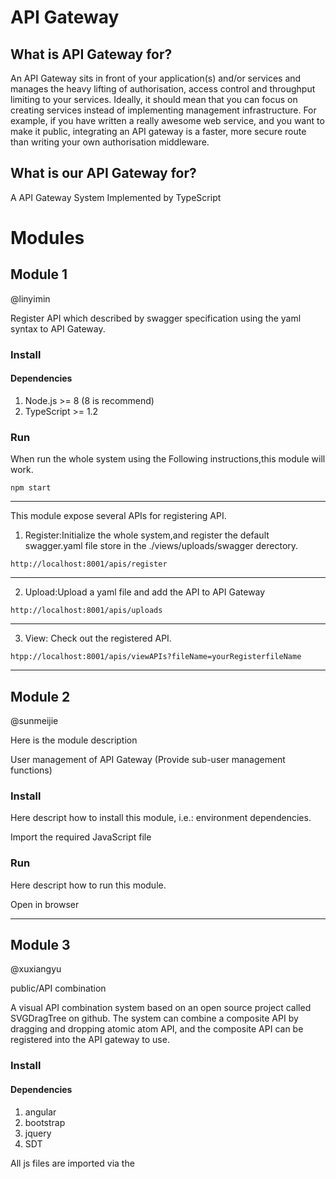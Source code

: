 # API Gateway
## What is API Gateway for?

An API Gateway sits in front of your application(s) and/or services and manages the heavy lifting of authorisation, access control and throughput limiting to your services. Ideally, it should mean that you can focus on creating services instead of implementing management infrastructure. For example, if you have written a really awesome web service, and you want to make it public, integrating an API gateway is a faster, more secure route than writing your own authorisation middleware.

## What is our API Gateway for?
A API Gateway System Implemented by TypeScript

# Modules

## Module 1

@linyimin

Register API which described by swagger specification using the yaml syntax to API Gateway.

### Install

#### Dependencies

1. Node.js >= 8 (8 is recommend)
2. TypeScript >= 1.2

### Run

When run the whole system using the Following instructions,this module will work.

```
npm start
```

------

This module expose several APIs for registering API.

1. Register:Initialize the whole system,and register the default swagger.yaml file store in the ./views/uploads/swagger derectory.

```
http://localhost:8001/apis/register
```
------

2. Upload:Upload a yaml file and add the API to API Gateway

```
http://localhost:8001/apis/uploads
```

------

3. View: Check out the registered API.

```
htpp://localhost:8001/apis/viewAPIs?fileName=yourRegisterfileName
```

------


## Module 2

@sunmeijie

Here is the module description

User management of API Gateway (Provide sub-user management functions)

### Install

Here descript how to install this module, i.e.: environment dependencies.

Import the required JavaScript file

### Run

Here descript how to run this module.

Open in browser

------


## Module 3

@xuxiangyu

public/API combination

A visual API combination system based on an open source project called SVGDragTree on github.
The system can combine a composite API by dragging and dropping atomic atom API, and the composite API can be registered into the API gateway to use.

### Install

#### Dependencies

1. angular
2. bootstrap
3. jquery
4. SDT

All js files are imported via the <script> tag：

```
<script src="framework/jquery.min.js" type="text/javascript"></script>
<script src="framework/bootstrap.min.js"></script>
<script src="framework/angular.js"></script>
<script src="framework/SDT.js" type="text/javascript" defer="defer" charset="utf-8"></script>
```

### Run

The system can be run by opening "index.html" directly in the browser.

All types of APIs are displayed on the left side of the system. By dragging and dropping the node onto the canvas, click on the node to see all the properties of the API in the property setting area on the right, and it can be set. We can set the API to be synchronized or asynchronous execution, the implementation of the conditions, and so on.  click Save, the atomic API is set to be completed.

After setting up all the atomic APIs, click "Register" to register the combined combination API into the API gateway and use it.

------

## Module 4 

@konghuihui 

API GateWay is a scalable, open source API Layer. API GateWay provides functionalities and services such as requests routing, authentication, Service monitoring, etc. 

### Managing APIs 

The page of Managing APIs include descriptions of the fields to which the API sets belong. Click on a field to view the classification information of all  API information and add, modify, and delete the specified APIs. 

### Install

  #### Dependencies

1. angular
2. bootstrap

  ------ 

Import the JavaScript file:  

```
 <script src="js/angular-1.3.0.js"></script> 
<script src="js/angular-animate.js"></script>
 <script src="js/angular-ui-router.js">
</script> <script src="UIRoute3.js"></script> 
```

### Run 

Download UI-Router: 

```
 https://angular-ui.github.io/ 
```

You can now run your API GateWay by opening UIRoute3.html in your browser.

  ------ 
